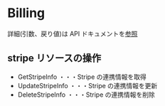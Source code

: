 # Billing

詳細(引数、戻り値)は API ドキュメントを[参照](https://docs.saasus.io/reference/getstripeinfo)

## stripe リソースの操作

- GetStripeInfo ・・・Stripe の連携情報を取得
- UpdateStripeInfo ・・・Stripe の連携情報を更新
- DeleteStripeInfo ・・・Stripe の連携情報を削除
